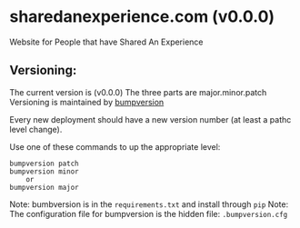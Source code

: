 # sharedanexperience.com (v0.0.0)
Website for People that have Shared An Experience



Versioning:
---
The current version is (v0.0.0)
The three parts are major.minor.patch
Versioning is maintained by [bumpversion](https://pypi.python.org/pypi/bumpversion)

Every new deployment should have a new version number (at least a pathc level change).

Use one of these commands to up the appropriate level:
```
bumpversion patch
bumpversion minor
    or
bumpversion major
```

Note: bumbversion is in the `requirements.txt` and install through `pip`
Note: The configuration file for bumpversion is the hidden file: `.bumpversion.cfg`
